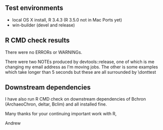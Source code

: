 ## Test environments
* local OS X install, R 3.4.3 (R 3.5.0 not in Mac Ports yet)
* win-builder (devel and release)

## R CMD check results
There were no ERRORs or WARNINGs.

There were two NOTEs produced by devtools::release, one of which is me changing my email address as I'm moving jobs. The other is some examples which take longer than 5 seconds but these are all surrounded by \donttest

## Downstream dependencies
I have also run R CMD check on downstream dependencies of Bchron (ArchaeoChron, deltar, Bclim) and all installed fine. 

Many thanks for your continuing important work with R,

Andrew